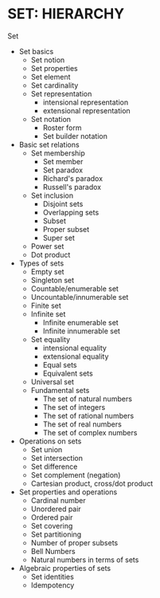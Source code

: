 # SET: HIERARCHY

Set
* Set basics
  - Set notion
  - Set properties
  - Set element
  - Set cardinality
  - Set representation
    - intensional representation
    - extensional representation
  - Set notation
    - Roster form
    - Set builder notation
* Basic set relations
  - Set membership
    - Set member
    - Set paradox
    - Richard's paradox
    - Russell's paradox
  - Set inclusion
    - Disjoint sets
    - Overlapping sets
    - Subset
    - Proper subset
    - Super set
  - Power set
  - Dot product
* Types of sets
  - Empty set
  - Singleton set
  - Countable/enumerable set
  - Uncountable/innumerable set
  - Finite set
  - Infinite set
    - Infinite enumerable set
    - Infinite innumerable set
  - Set equality
    - intensional equality
    - extensional equality
    - Equal sets
    - Equivalent sets
  - Universal set
  * Fundamental sets
    - The set of natural numbers
    - The set of integers
    - The set of rational numbers
    - The set of real numbers
    - The set of complex numbers
* Operations on sets
  - Set union
  - Set intersection
  - Set difference
  - Set complement (negation)
  - Cartesian product, cross/dot product
* Set properties and operations
  - Cardinal number
  - Unordered pair
  - Ordered pair
  - Set covering
  - Set partitioning
  - Number of proper subsets
  - Bell Numbers
  - Natural numbers in terms of sets
* Algebraic properties of sets
  - Set identities
  - Idempotency
